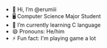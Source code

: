 - 👋 Hi, I’m @erumiii
- 🖥️ Computer Science Major Student
- 🌱 I’m currently learning C language
- 😄 Pronouns: He/him
- ⚡ Fun fact: I'm playing game a lot

<!---
erumiii/erumiii is a ✨ special ✨ repository because its `README.md` (this file) appears on your GitHub profile.
You can click the Preview link to take a look at your changes.
--->
